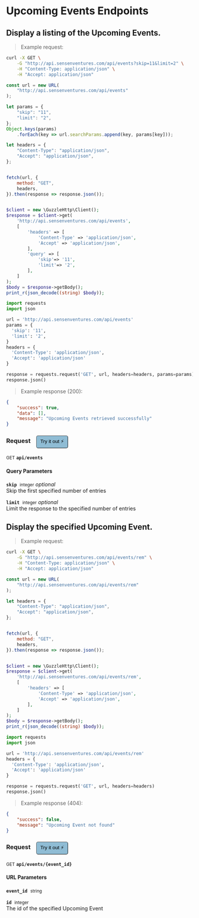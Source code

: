 # Upcoming Events Endpoints


## Display a listing of the Upcoming Events.




> Example request:

```bash
curl -X GET \
    -G "http://api.sensenventures.com/api/events?skip=11&limit=2" \
    -H "Content-Type: application/json" \
    -H "Accept: application/json"
```

```javascript
const url = new URL(
    "http://api.sensenventures.com/api/events"
);

let params = {
    "skip": "11",
    "limit": "2",
};
Object.keys(params)
    .forEach(key => url.searchParams.append(key, params[key]));

let headers = {
    "Content-Type": "application/json",
    "Accept": "application/json",
};


fetch(url, {
    method: "GET",
    headers,
}).then(response => response.json());
```

```php

$client = new \GuzzleHttp\Client();
$response = $client->get(
    'http://api.sensenventures.com/api/events',
    [
        'headers' => [
            'Content-Type' => 'application/json',
            'Accept' => 'application/json',
        ],
        'query' => [
            'skip'=> '11',
            'limit'=> '2',
        ],
    ]
);
$body = $response->getBody();
print_r(json_decode((string) $body));
```

```python
import requests
import json

url = 'http://api.sensenventures.com/api/events'
params = {
  'skip': '11',
  'limit': '2',
}
headers = {
  'Content-Type': 'application/json',
  'Accept': 'application/json'
}

response = requests.request('GET', url, headers=headers, params=params)
response.json()
```


> Example response (200):

```json
{
    "success": true,
    "data": [],
    "message": "Upcoming Events retrieved successfully"
}
```
<div id="execution-results-GETapi-events" hidden>
    <blockquote>Received response<span id="execution-response-status-GETapi-events"></span>:</blockquote>
    <pre class="json"><code id="execution-response-content-GETapi-events"></code></pre>
</div>
<div id="execution-error-GETapi-events" hidden>
    <blockquote>Request failed with error:</blockquote>
    <pre><code id="execution-error-message-GETapi-events"></code></pre>
</div>
<form id="form-GETapi-events" data-method="GET" data-path="api/events" data-authed="0" data-hasfiles="0" data-headers='{"Content-Type":"application\/json","Accept":"application\/json"}' onsubmit="event.preventDefault(); executeTryOut('GETapi-events', this);">
<h3>
    Request&nbsp;&nbsp;&nbsp;
        <button type="button" style="background-color: #8fbcd4; padding: 5px 10px; border-radius: 5px; border-width: thin;" id="btn-tryout-GETapi-events" onclick="tryItOut('GETapi-events');">Try it out ⚡</button>
    <button type="button" style="background-color: #c97a7e; padding: 5px 10px; border-radius: 5px; border-width: thin;" id="btn-canceltryout-GETapi-events" onclick="cancelTryOut('GETapi-events');" hidden>Cancel</button>&nbsp;&nbsp;
    <button type="submit" style="background-color: #6ac174; padding: 5px 10px; border-radius: 5px; border-width: thin;" id="btn-executetryout-GETapi-events" hidden>Send Request 💥</button>
    </h3>
<p>
<small class="badge badge-green">GET</small>
 <b><code>api/events</code></b>
</p>
<h4 class="fancy-heading-panel"><b>Query Parameters</b></h4>
<p>
<b><code>skip</code></b>&nbsp;&nbsp;<small>integer</small>     <i>optional</i> &nbsp;
<input type="number" name="skip" data-endpoint="GETapi-events" data-component="query"  hidden>
<br>
Skip the first specified number of entries</p>
<p>
<b><code>limit</code></b>&nbsp;&nbsp;<small>integer</small>     <i>optional</i> &nbsp;
<input type="number" name="limit" data-endpoint="GETapi-events" data-component="query"  hidden>
<br>
Limit the response to the specified number of entries</p>
</form>


## Display the specified Upcoming Event.




> Example request:

```bash
curl -X GET \
    -G "http://api.sensenventures.com/api/events/rem" \
    -H "Content-Type: application/json" \
    -H "Accept: application/json"
```

```javascript
const url = new URL(
    "http://api.sensenventures.com/api/events/rem"
);

let headers = {
    "Content-Type": "application/json",
    "Accept": "application/json",
};


fetch(url, {
    method: "GET",
    headers,
}).then(response => response.json());
```

```php

$client = new \GuzzleHttp\Client();
$response = $client->get(
    'http://api.sensenventures.com/api/events/rem',
    [
        'headers' => [
            'Content-Type' => 'application/json',
            'Accept' => 'application/json',
        ],
    ]
);
$body = $response->getBody();
print_r(json_decode((string) $body));
```

```python
import requests
import json

url = 'http://api.sensenventures.com/api/events/rem'
headers = {
  'Content-Type': 'application/json',
  'Accept': 'application/json'
}

response = requests.request('GET', url, headers=headers)
response.json()
```


> Example response (404):

```json
{
    "success": false,
    "message": "Upcoming Event not found"
}
```
<div id="execution-results-GETapi-events--event_id-" hidden>
    <blockquote>Received response<span id="execution-response-status-GETapi-events--event_id-"></span>:</blockquote>
    <pre class="json"><code id="execution-response-content-GETapi-events--event_id-"></code></pre>
</div>
<div id="execution-error-GETapi-events--event_id-" hidden>
    <blockquote>Request failed with error:</blockquote>
    <pre><code id="execution-error-message-GETapi-events--event_id-"></code></pre>
</div>
<form id="form-GETapi-events--event_id-" data-method="GET" data-path="api/events/{event_id}" data-authed="0" data-hasfiles="0" data-headers='{"Content-Type":"application\/json","Accept":"application\/json"}' onsubmit="event.preventDefault(); executeTryOut('GETapi-events--event_id-', this);">
<h3>
    Request&nbsp;&nbsp;&nbsp;
        <button type="button" style="background-color: #8fbcd4; padding: 5px 10px; border-radius: 5px; border-width: thin;" id="btn-tryout-GETapi-events--event_id-" onclick="tryItOut('GETapi-events--event_id-');">Try it out ⚡</button>
    <button type="button" style="background-color: #c97a7e; padding: 5px 10px; border-radius: 5px; border-width: thin;" id="btn-canceltryout-GETapi-events--event_id-" onclick="cancelTryOut('GETapi-events--event_id-');" hidden>Cancel</button>&nbsp;&nbsp;
    <button type="submit" style="background-color: #6ac174; padding: 5px 10px; border-radius: 5px; border-width: thin;" id="btn-executetryout-GETapi-events--event_id-" hidden>Send Request 💥</button>
    </h3>
<p>
<small class="badge badge-green">GET</small>
 <b><code>api/events/{event_id}</code></b>
</p>
<h4 class="fancy-heading-panel"><b>URL Parameters</b></h4>
<p>
<b><code>event_id</code></b>&nbsp;&nbsp;<small>string</small>  &nbsp;
<input type="text" name="event_id" data-endpoint="GETapi-events--event_id-" data-component="url" required  hidden>
<br>
</p>
<p>
<b><code>id</code></b>&nbsp;&nbsp;<small>integer</small>  &nbsp;
<input type="number" name="id" data-endpoint="GETapi-events--event_id-" data-component="url" required  hidden>
<br>
The id of the specified Upcoming Event</p>
</form>



